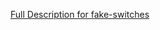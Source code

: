 [Full Description for fake-switches](https://github.com/oookotooo/SoftServe-1/tree/master/fake-switches-dockerfiles)
